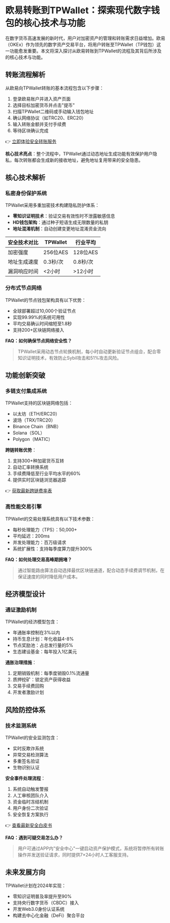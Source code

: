 # 欧易转账到TPWallet：探索现代数字钱包的核心技术与功能

在数字货币高速发展的新时代，用户对加密资产的管理和转账需求日益增加。欧易（OKEx）作为领先的数字资产交易平台，将用户转账至TPWallet（TP钱包）这一功能愈发重要。本文将深入探讨从欧易转账到TPWallet的流程及其背后所涉及的核心技术与功能。

## 转账流程解析

从欧易向TPWallet转账的基本流程包含以下步骤：
1. 登录欧易账户并进入资产页面
2. 选择目标加密货币并点击"提币"
3. 扫描TPWallet二维码或手动输入钱包地址
4. 确认网络协议（如TRC20、ERC20）
5. 输入转账金额并支付手续费
6. 等待区块确认完成

👉 [立即体验安全转账服务](https://bit.ly/okx_welcome)

**核心技术亮点**：整个流程中，TPWallet通过动态地址生成功能有效保护用户隐私，每次转账都会生成新的接收地址，避免地址复用带来的安全隐患。

## 核心技术解析

### 私密身份保护系统
TPWallet采用多重加密技术构建隐私防护体系：
- **零知识证明技术**：验证交易有效性时不泄露敏感信息
- **HD钱包架构**：通过种子短语生成无限数量的私钥
- **地址混淆机制**：自动创建变更地址混淆资金流向

| 安全技术对比 | TPWallet | 行业平均 |
|--------------|----------|----------|
| 加密强度     | 256位AES | 128位AES |
| 地址生成速度 | 0.3秒/次 | 0.8秒/次 |
| 漏洞响应时间 | <2小时    | >12小时  |

### 分布式节点网络
TPWallet的节点钱包架构具有以下优势：
- 全球部署超过10,000个验证节点
- 实现99.99%的系统可用性
- 平均交易确认时间缩短至1.8秒
- 支持200+区块链网络接入

**FAQ：如何确保节点网络安全性？**
> TPWallet采用动态节点轮换机制，每小时自动更新验证节点组合，配合零知识证明技术，有效防止Sybil攻击和51%攻击风险。

## 功能创新突破

### 多链支付集成系统
TPWallet支持的区块链网络包括：
- 以太坊（ETH/ERC20）
- 波场（TRX/TRC20）
- Binance Chain（BNB）
- Solana（SOL）
- Polygon（MATIC）

**跨链转账优势**：
1. 支持300+种加密货币互转
2. 自动汇率转换系统
3. 手续费降低至行业平均水平的60%
4. 提供实时区块链浏览器追踪

👉 [获取最新跨链费率表](https://bit.ly/okx_welcome)

### 高性能交易引擎
TPWallet的交易处理系统具有以下技术参数：
- 每秒处理能力（TPS）：50,000+
- 平均延迟：200ms
- 并发处理能力：百万级请求
- 系统扩展性：支持每季度算力提升300%

**FAQ：如何处理交易高峰期拥堵？**
> 通过智能路由算法自动选择最优区块链通道，配合动态手续费调节机制，在保证速度的同时降低用户成本。

## 经济模型设计

### 通证激励机制
TPWallet的经济模型包含：
- 年通胀率控制在3%以内
- 持币生息计划：年化收益4-8%
- 节点奖励池：占总发行量的5%
- 生态建设基金：每年投入1亿美元

**通胀治理措施**：
1. 定期销毁机制：每季度销毁0.1%流通量
2. 质押挖矿：锁定资产获得收益
3. 交易手续费回购
4. 开发者激励计划

## 风险防控体系

### 技术监测系统
TPWallet的安全监测包含：
- 实时反欺诈系统
- 异常交易检测算法
- 多重签名验证
- 生物识别认证

**安全事件处理流程**：
1. 系统自动触发警报
2. 人工审核团队介入
3. 资金临时冻结机制
4. 用户身份二次验证
5. 安全恢复方案执行

👉 [查看最新安全白皮书](https://bit.ly/okx_welcome)

**FAQ：遇到可疑交易怎么办？**
> 用户可通过APP内"安全中心"一键启动资产保护模式，系统将暂停所有转账操作并发送验证请求，同时提供7×24小时人工客服支持。

## 未来发展方向

TPWallet计划在2024年实现：
- 零知识证明普及率提升至90%
- 支持央行数字货币（CBDC）接入
- 开发Web3.0身份认证系统
- 构建去中心化金融（DeFi）聚合平台
